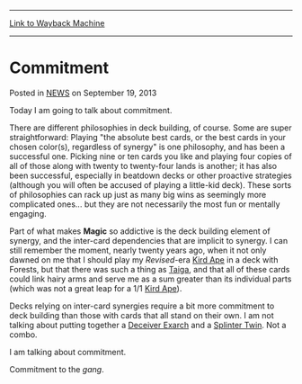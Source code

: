 
---
[Link to Wayback Machine](https://web.archive.org/web/20211026130834/https://magic.wizards.com/en/articles/archive/commitment-2013-09-19)

[_metadata_:description]:- "Today I am going to talk about commitment. There are different philosophies in deck building, of course. Some are super straightforward: Playing `the absolute best cards, or the best cards in your chosen color(s), regardless of synergy` is one philosophy, and has been a successful one. Picking nine or ten cards you like and playing four copies of all of those along with twenty"
[_metadata_:generator]:- "Drupal 7 (http://drupal.org)"
[_metadata_:node]:- "46556"
[_metadata_:publish_date]:- "2013-09-19"
[_metadata_:source]:- "div-main-content"
[_metadata_:title]:- "Commitment"
[_metadata_:wayback_capture_timestamp]:- "2021-10-26 13:08:34"
[_metadata_:wayback_raw_url]:- "https://web.archive.org/web/20211026130834id_/https://magic.wizards.com/en/articles/archive/commitment-2013-09-19"
[_metadata_:wayback_url]:- "https://magic.wizards.com/en/articles/archive/commitment-2013-09-19"
---


Commitment
==========



 Posted in [NEWS](/en/articles)
 on September 19, 2013 










Today I am going to talk about commitment.


There are different philosophies in deck building, of course. Some are super straightforward: Playing "the absolute best cards, or the best cards in your chosen color(s), regardless of synergy" is one philosophy, and has been a successful one. Picking nine or ten cards you like and playing four copies of all of those along with twenty to twenty-four lands is another; it has also been successful, especially in beatdown decks or other proactive strategies (although you will often be accused of playing a little-kid deck). These sorts of philosophies can rack up just as many big wins as seemingly more complicated ones... but they are not necessarily the most fun or mentally engaging.


Part of what makes **Magic** so addictive is the deck building element of synergy, and the inter-card dependencies that are implicit to synergy. I can still remember the moment, nearly twenty years ago, when it not only dawned on me that I should play my *Revised*-era [Kird Ape](javascript:void()) in a deck with Forests, but that there was such a thing as [Taiga](javascript:void()), and that all of these cards could link hairy arms and serve me as a sum greater than its individual parts (which was not a great leap for a 1/1 [Kird Ape](javascript:void())).


Decks relying on inter-card synergies require a bit more commitment to deck building than those with cards that all stand on their own. I am not talking about putting together a [Deceiver Exarch](javascript:void()) and a [Splinter Twin](javascript:void()). Not a combo.


I am talking about commitment.


Commitment to the *gang*.







